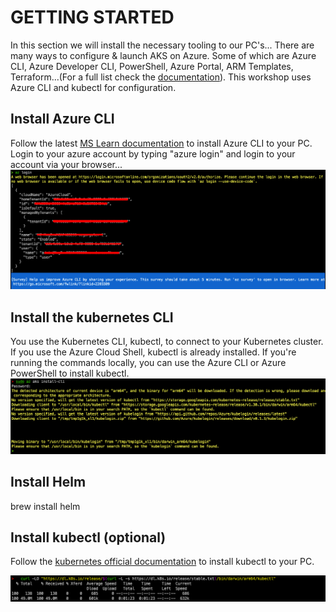 # GETTING STARTED 
In this section we will install the necessary tooling to our PC's...
There are many ways to configure & launch AKS on Azure. Some of which are Azure CLI, Azure Developer CLI, PowerShell, Azure Portal, ARM Templates, Terraform...(For a full list check the [documentation](https://learn.microsoft.com/en-us/azure/aks/learn/quick-kubernetes-deploy-cli)). This workshop uses Azure CLI and kubectl for configuration.

## Install Azure CLI
Follow the latest [MS Learn documentation](https://learn.microsoft.com/en-us/cli/azure/install-azure-cli) to install Azure CLI to your PC.
Login to your azure account by typing "azure login" and login to your account via your browser...
![Alt text](../media/01.png)

## Install the kubernetes CLI 
You use the Kubernetes CLI, kubectl, to connect to your Kubernetes cluster. If you use the Azure Cloud Shell, kubectl is already installed. If you're running the commands locally, you can use the Azure CLI or Azure PowerShell to install kubectl.
![Alt text](../media/03.png)

## Install Helm 

brew install helm 


## Install kubectl (optional)
Follow the [kubernetes official documentation](https://kubernetes.io/docs/tasks/tools/install-kubectl-macos/) to install kubectl to your PC. 

![Alt text](../media/02.png)